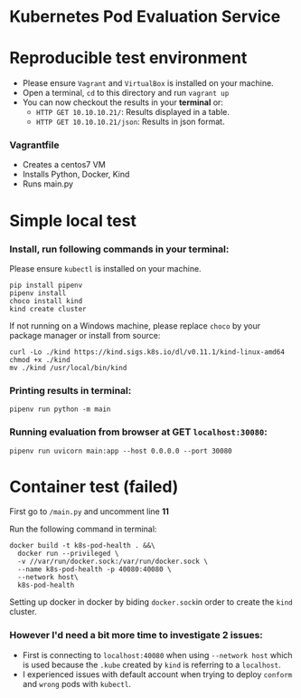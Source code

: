 # Kubernetes Pod Evaluation Service

# Reproducible test environment
- Please ensure ``Vagrant`` and ``VirtualBox`` is installed on your machine.
- Open a terminal, ``cd`` to this directory and run ``vagrant up``
- You can now checkout the results in your **terminal** or:
  - `HTTP GET 10.10.10.21/`: Results displayed in a table.
  - `HTTP GET 10.10.10.21/json`: Results in json format.

### Vagrantfile
- Creates a centos7 VM
- Installs Python, Docker, Kind
- Runs main.py

# Simple local test

### Install, run following commands in your terminal:
Please ensure ``kubectl`` is installed on your machine.
```shell
pip install pipenv
pipenv install
choco install kind
kind create cluster
```

If not running on a Windows machine, please replace ``choco`` by your package manager or install from source:
```shell
curl -Lo ./kind https://kind.sigs.k8s.io/dl/v0.11.1/kind-linux-amd64
chmod +x ./kind
mv ./kind /usr/local/bin/kind
```

### Printing results in terminal:
```shell
pipenv run python -m main
```

### Running evaluation from browser at GET ``localhost:30080``:
```shell
pipenv run uvicorn main:app --host 0.0.0.0 --port 30080
```

# Container test (failed)

First go to ``/main.py`` and uncomment line **11**

Run the following command in terminal:
```shell
docker build -t k8s-pod-health . &&\
  docker run --privileged \
  -v //var/run/docker.sock:/var/run/docker.sock \
  --name k8s-pod-health -p 40080:40080 \
  --network host\
  k8s-pod-health
```

Setting up docker in docker by biding ``docker.sock``in order to create
the `kind` cluster.

### However I'd need a bit more time to investigate 2 issues:
- First is connecting to ``localhost:40080`` when using ``--network host`` 
which is used because the ``.kube`` created by ``kind`` is referring to a ``localhost``.
- I experienced issues with default account when trying to deploy ``conform`` and ``wrong`` pods with ``kubectl``. 
